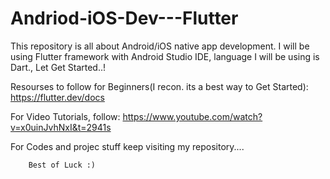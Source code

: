# Andriod-iOS-Dev---Flutter
This repository is all about Android/iOS native app development. I will be using Flutter framework with Android Studio IDE, language I will be using is Dart., Let Get Started..!

Resourses to follow for Beginners(I recon. its a best way to Get Started):
  https://flutter.dev/docs
  
For Video Tutorials, follow:
  https://www.youtube.com/watch?v=x0uinJvhNxI&t=2941s
  
For Codes and projec stuff keep visiting my repository....

        Best of Luck :) 

